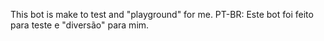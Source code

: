 This bot is make to test and "playground" for me.
PT-BR: Este bot foi feito para teste e "diversão" para mim.
